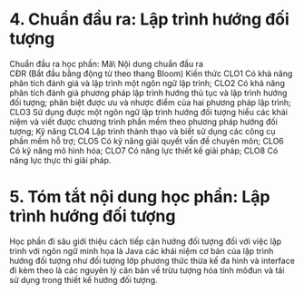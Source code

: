 # 4. Chuẩn đầu ra: Lập trình hướng đối tượng

Chuẩn đầu ra học phần: Mã\ Nội dung chuẩn đầu ra\
CĐR (Bắt đầu bằng động từ theo thang Bloom) Kiến thức
CLO1 Có khả năng phân tích đánh giá và lập trình một ngôn ngữ lập trình;
CLO2 Có khả năng phân tích đánh giá phương pháp lập trình hướng thủ tục và lập trình hướng đối tượng; phân biệt được ưu và nhược điểm của hai phương pháp lập trình;
CLO3 Sử dụng được một ngôn ngữ lập trình hướng đối tượng hiểu các khái niệm và viết được chương trình phần mềm theo phương pháp hướng đối tượng;
Kỹ năng
CLO4 Lập trình thành thạo và biết sử dụng các công cụ phần mềm hỗ trợ;
CLO5 Có kỹ năng giải quyết vấn đề chuyên môn;
CLO6 Có kỹ năng mô hình hóa;
CLO7 Có năng lực thiết kế giải pháp;
CLO8 Có năng lực thực thi giải pháp.

# 5. Tóm tắt nội dung học phần: Lập trình hướng đối tượng

Học phần đi sâu giới thiệu cách tiếp cận hướng đối tượng đối với việc
lập trình với ngôn ngữ minh họa là Java các khái niệm cơ bản của lập
trình hướng đối tượng như đối tượng lớp phương thức thừa kế đa hình
và interface đi kèm theo là các nguyên lý căn bản về trừu tượng hóa
tính môđun và tái sử dụng trong thiết kế hướng đối tượng.

